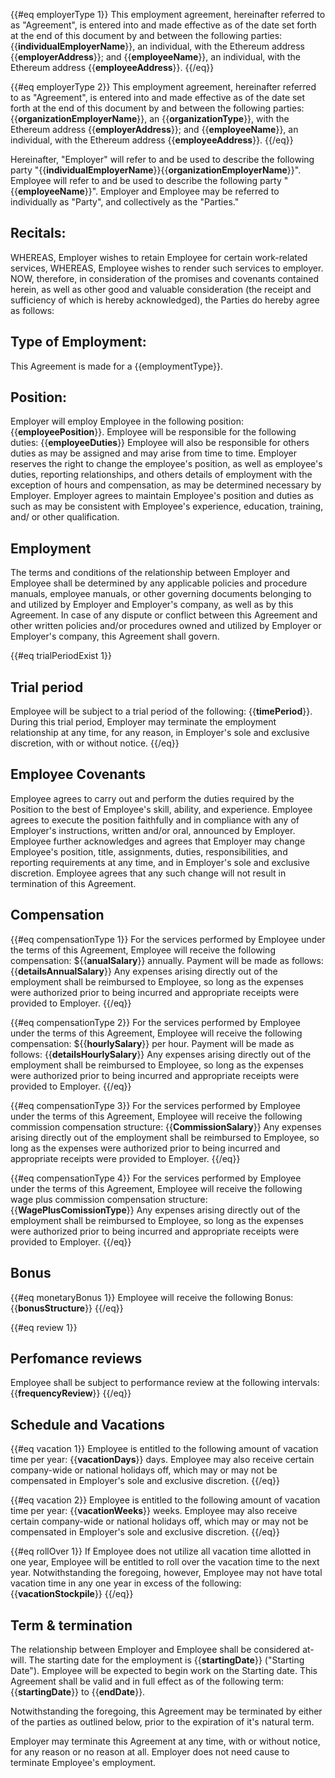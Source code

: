 {{#eq employerType 1}}
This employment agreement, hereinafter referred to as "Agreement", is entered into and made effective as of the date set forth at the end of this document by and between the following parties: {{**individualEmployerName**}}, an individual, with the Ethereum address {{**employerAddress**}}; and {{**employeeName**}}, an individual, with the Ethereum address {{**employeeAddress**}}.
{{/eq}}

{{#eq employerType 2}}
This employment agreement, hereinafter referred to as "Agreement", is entered into and made effective as of the date set forth at the end of this document by and between the following parties: {{**organizationEmployerName**}}, an {{**organizationType**}}, with the Ethereum address {{**employerAddress**}}; and {{**employeeName**}}, an individual, with the Ethereum address {{**employeeAddress**}}.
{{/eq}}

Hereinafter, "Employer" will refer to and be used to describe the following party "{{**individualEmployerName**}}{{**organizationEmployerName**}}". Employee will refer to and be used to describe the following party "{{**employeeName**}}". Employer and Employee may be referred to individually as "Party", and collectively as the "Parties."

## Recitals:

WHEREAS, Employer wishes to retain Employee for certain work-related services, 
WHEREAS, Employee wishes to render such services to employer.
NOW, therefore, in consideration of the promises and covenants contained herein, as well as other good and valuable consideration (the receipt and sufficiency of which is hereby acknowledged), the Parties do hereby agree as follows:

## Type of Employment:

This Agreement is made for a {{employmentType}}.

## Position:

Employer will employ Employee in the following position: {{**employeePosition**}}. Employee will be responsible for the following duties: {{**employeeDuties**}}
Employee will also be responsible for others duties as may be assigned and may arise from time to time. 
Employer reserves the right to change the employee's position, as well as employee's duties, reporting relationships, and others details of employment with the exception of hours and compensation, as may be determined necessary by Employer. Employer agrees to maintain Employee's position and duties as such as may be consistent with Employee's experience, education, training, and/ or other qualification. 

## Employment 

The terms and conditions of the relationship between Employer and Employee shall be determined by any applicable policies and procedure manuals, employee manuals, or other governing documents belonging to and utilized by Employer and Employer's company, as well as by this Agreement. In case of any dispute or conflict between this Agreement and other written policies and/or procedures owned and utilized by Employer or Employer's company, this Agreement shall govern. 

{{#eq trialPeriodExist 1}} 
## Trial period

Employee will be subject to a trial period of the following: {{**timePeriod**}}. During this trial period, Employer may terminate the employment relationship at any time, for any reason, in Employer's sole and exclusive discretion, with or without notice.
{{/eq}}

## Employee Covenants 

Employee agrees to carry out and perform the duties required by the Position to the best of Employee's skill, ability, and experience. Employee agrees to execute the position faithfully and in compliance with any of Employer's instructions, written and/or oral, announced by Employer. Employee further acknowledges and agrees that Employer may change Employee's position, title, assignments, duties, responsibilities, and reporting requirements at any time, and in Employer's sole and exclusive discretion. Employee agrees that any such change will not result in termination of this Agreement. 

## Compensation

{{#eq compensationType 1}}
For the services performed by Employee under the terms of this Agreement, Employee will receive the following compensation: ${{**anualSalary**}} annually. 
Payment will be made as follows: {{**detailsAnnualSalary**}}
Any expenses arising directly out of the employment shall be reimbursed to Employee, so long as the expenses were authorized prior to being incurred and appropriate receipts were provided to Employer. 
{{/eq}}

{{#eq compensationType 2}} 
For the services performed by Employee under the terms of this Agreement, Employee will receive the following compensation: ${{**hourlySalary**}} per hour. 
Payment will be made as follows: {{**detailsHourlySalary**}}
Any expenses arising directly out of the employment shall be reimbursed to Employee, so long as the expenses were authorized prior to being incurred and appropriate receipts were provided to Employer. 
{{/eq}}

{{#eq compensationType 3}}
For the services performed by Employee under the terms of this Agreement, Employee will receive the following commission compensation structure: {{**CommissionSalary**}}
Any expenses arising directly out of the employment shall be reimbursed to Employee, so long as the expenses were authorized prior to being incurred and appropriate receipts were provided to Employer. 
{{/eq}}

{{#eq compensationType 4}} 
For the services performed by Employee under the terms of this Agreement, Employee will receive the following wage plus commission compensation structure: {{**WagePlusComissionType**}}
Any expenses arising directly out of the employment shall be reimbursed to Employee, so long as the expenses were authorized prior to being incurred and appropriate receipts were provided to Employer. 
{{/eq}}

## Bonus 
{{#eq monetaryBonus 1}}
Employee will receive the following Bonus: {{**bonusStructure**}}
{{/eq}}

{{#eq review 1}}
## Perfomance reviews 
Employee shall be subject to performance review at the following intervals: {{**frequencyReview**}} 
{{/eq}}

## Schedule and Vacations 
{{#eq vacation 1}}
Employee is entitled to the following amount of vacation time per year: {{**vacationDays**}} days. 
Employee may also receive certain company-wide or national holidays off, which may or may not be compensated in Employer's sole and exclusive discretion. 
{{/eq}}

{{#eq vacation 2}} 
Employee is entitled to the following amount of vacation time per year: {{**vacationWeeks**}} weeks. 
Employee may also receive certain company-wide or national holidays off, which may or may not be compensated in Employer's sole and exclusive discretion. 
{{/eq}}

{{#eq rollOver 1}} 
If Employee does not utilize all vacation time allotted in one year, Employee will be entitled to roll over the vacation time to the next year. Notwithstanding the foregoing, however, Employee may not have total vacation time in any one year in excess of the following: {{**vacationStockpile**}} 
{{/eq}}

## Term & termination 
The relationship between Employer and Employee shall be considered at-will. The starting date for the employment is {{**startingDate**}} ("Starting Date"). 
Employee will be expected to begin work on the Starting date. This Agreement shall be valid and in full effect as of the following term: {{**startingDate**}} to {{**endDate**}}. 

Notwithstanding the foregoing, this Agreement may be terminated by either of the parties as outlined below, prior to the expiration of it's natural term.

Employer may terminate this Agreement at any time, with or without notice, for any reason or no reason at all. Employer does not need cause to terminate Employee's employment. 
